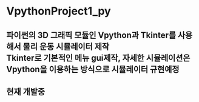 # VpythonProject1_py
파이썬의 3D 그래픽 모듈인 Vpython과 Tkinter를 사용해서 물리 운동 시뮬레이터 제작  
Tkinter로 기본적인 메뉴 gui제작, 자세한 시뮬레이션은 Vpython을 이용하는 방식으로 시뮬레이터 규현예정  
---  
## 현재 개발중
